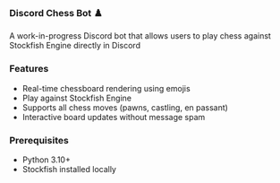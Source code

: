 ### Discord Chess Bot ♟️

A work-in-progress Discord bot that allows users to play chess against Stockfish Engine directly in Discord

### Features
- Real-time chessboard rendering using emojis
- Play against Stockfish Engine
- Supports all chess moves (pawns, castling, en passant)
- Interactive board updates without message spam

### Prerequisites
- Python 3.10+
- Stockfish installed locally